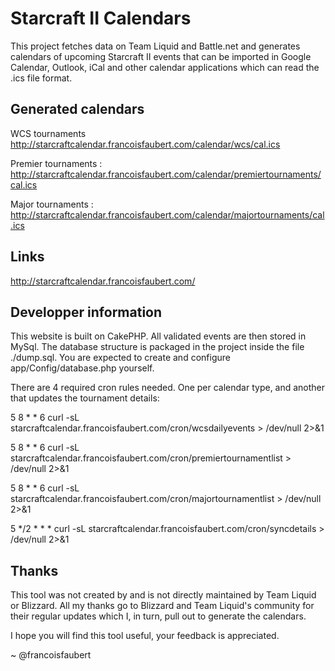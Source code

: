 Starcraft II Calendars
======================

This project fetches data on Team Liquid and Battle.net and generates calendars of upcoming Starcraft II events that can be imported in Google Calendar, Outlook, iCal and other calendar applications which can read the .ics file format.

Generated calendars
-------------------

WCS tournaments
http://starcraftcalendar.francoisfaubert.com/calendar/wcs/cal.ics	

Premier tournaments :
http://starcraftcalendar.francoisfaubert.com/calendar/premiertournaments/cal.ics

Major tournaments :
http://starcraftcalendar.francoisfaubert.com/calendar/majortournaments/cal.ics

Links
-----

http://starcraftcalendar.francoisfaubert.com/


Developper information
----------------------

This website is built on CakePHP. All validated events are then stored in MySql. The database structure is packaged in the project inside the file ./dump.sql. You are expected to create and configure app/Config/database.php yourself.

There are 4 required cron rules needed. One per calendar type, and another that updates the tournament details:

5 8 * * 6 curl -sL starcraftcalendar.francoisfaubert.com/cron/wcsdailyevents > /dev/null 2>&1

5 8 * * 6 curl -sL starcraftcalendar.francoisfaubert.com/cron/premiertournamentlist > /dev/null 2>&1

5 8 * * 6 curl -sL starcraftcalendar.francoisfaubert.com/cron/majortournamentlist > /dev/null 2>&1

5 */2 * * * curl -sL starcraftcalendar.francoisfaubert.com/cron/syncdetails > /dev/null 2>&1


Thanks
------

This tool was not created by and is not directly maintained by Team Liquid or Blizzard. All my thanks go to Blizzard and Team Liquid's community for their regular updates which I, in turn, pull out to generate the calendars.

I hope you will find this tool useful, your feedback is appreciated.

~ @francoisfaubert
